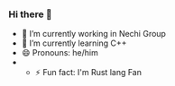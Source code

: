 ### Hi there 👋

- 🔭 I’m currently working in Nechi Group
- 🌱 I’m currently learning C++
- 😄 Pronouns: he/him
- - ⚡ Fun fact: I'm Rust lang Fan
<!--
**MarcCrusellas/MarcCrusellas** is a ✨ _special_ ✨ repository because its `README.md` (this file) appears on your GitHub profile.

Here are some ideas to get you started:

- 👯 I’m looking to collaborate on ...
- 🤔 I’m looking for help with ...
- 💬 Ask me about ...
- 📫 How to reach me: ...
- 😄 Pronouns: ...
- ⚡ Fun fact: ...
-->
